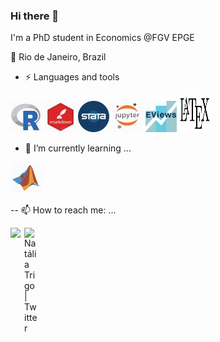 ### Hi there 👋  
<!-- <img src="https://media.giphy.com/media/hvRJCLFzcasrR4ia7z/giphy.gif" width="25px"> -->

I'm a PhD student in Economics @FGV EPGE

📍 Rio de Janeiro, Brazil

- ⚡ Languages and tools 

<code><img src="https://github.com/nattrigo/nattrigo/blob/main/svg/R-svg.svg" width="50" height="50" ></code>
<code><img src="https://github.com/nattrigo/nattrigo/blob/main/svg/rmarkdown-svg.svg" width="50" height="50" ></code>
<code><img src="https://github.com/nattrigo/nattrigo/blob/main/svg/stata-svg.svg" width="50" height="50" ></code>
<code><img src="https://github.com/nattrigo/nattrigo/blob/main/svg/jupyter-svg.svg" width="50" height="50" ></code>
<code><img src="https://github.com/nattrigo/nattrigo/blob/main/svg/eviews-svg.svg" width="50" height="50" ></code>
<code><img src="https://github.com/nattrigo/nattrigo/blob/main/svg/latex-svg.svg" width="50" height="60" ></code>

<!--
<code><img src="https://github.com/nattrigo/nattrigo/blob/main/R.png" width="40" height="40" ></code>
<code><img src="https://github.com/nattrigo/nattrigo/blob/main/rmarkdown.png" width="50" height="50" ></code>
<code><img src="https://github.com/nattrigo/nattrigo/blob/main/stata.png" width="40" height="40" ></code>
<code><img src="https://github.com/nattrigo/nattrigo/blob/main/jupyter.png" width="40" height="40" ></code>
<code><img src="https://github.com/nattrigo/nattrigo/blob/main/eviews.png" width="40" height="40" ></code>
<code><img src="https://github.com/nattrigo/nattrigo/blob/main/latex.png" width="60" height="40" ></code>
-->

- 🎯 I’m currently learning ...


<code><img src="https://github.com/nattrigo/nattrigo/blob/main/svg/matlab-svg.svg" width="50" height="50" ></code>

<!--
<code><img src="https://github.com/nattrigo/nattrigo/blob/main/python.png" width="55" height="55" ></code>
<code><img src="https://github.com/nattrigo/nattrigo/blob/main/matlab.png" width="40" height="40" ></code>
-->

--  📫 How to reach me: ...

 <a href="https://www.linkedin.com/in/nat%C3%A1lia-trigo/">
<img align="left" width="22px" src="https://raw.githubusercontent.com/peterthehan/peterthehan/master/assets/linkedin.svg" />
</a>

<a href="https://twitter.com/natalia_trigo">
<img align="left" alt="Natália Trigo | Twitter" width="22px" src="https://raw.githubusercontent.com/peterthehan/peterthehan/master/assets/twitter.svg" />
</a>

<!-- 👋 🙋🏼
**nattrigo/nattrigo** is a ✨ _special_ ✨ repository because its `README.md` (this file) appears on your GitHub profile.

Here are some ideas to get you started:

- 🔭 I’m currently working on ...
- 🌱 I’m currently learning ...
- 👯 I’m looking to collaborate on ...
- 🤔 I’m looking for help with ...
- 💬 Ask me about ...
- 📫 How to reach me: ...
- 😄 Pronouns: ...
- ⚡ Fun fact: ...
-->

